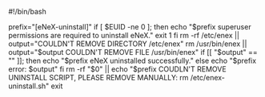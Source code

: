 #!/bin/bash


prefix="[eNeX-uninstall]"
if [ $EUID -ne 0 ]; then
  echo "$prefix superuser permissions are required to uninstall eNeX."
  exit 1
fi
rm -rf /etc/enex || output="COULDN'T REMOVE DIRECTORY /etc/enex"
rm /usr/bin/enex || output="$output COULDN'T REMOVE FILE /usr/bin/enex"
if [[ "$output" == "" ]]; then
  echo "$prefix eNeX uninstalled successfully."
else
  echo "$prefix error: $output"
fi
rm -rf "$0" || echo "$prefix COUDLN'T REMOVE UNINSTALL SCRIPT, PLEASE REMOVE MANUALLY: rm /etc/enex-uninstall.sh"
exit
